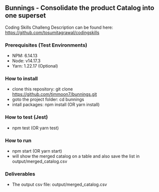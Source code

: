 ## Bunnings - Consolidate the product Catalog into one superset

Coding Skills Challeng Description can be found here: https://github.com/tosumitagrawal/codingskills

### Prerequisites (Test Environments)

- NPM: 6.14.13
- Node: v14.17.3
- Yarn: 1.22.17 (Optional)

### How to install

- clone this repository: git clone https://github.com/timmoon7/bunnings.git
- goto the project folder: cd bunnings
- intall packages: npm install (OR yarn install)

### How to test (Jest)

- npm test (OR yarn test)

### How to run

- npm start (OR yarn start)
- will show the merged catalog on a table and also save the list in output/merged_catalog.csv

### Deliverables

- The output csv file: output/merged_catalog.csv
